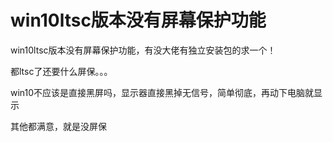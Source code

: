 # win10ltsc版本没有屏幕保护功能


win10ltsc版本没有屏幕保护功能，有没大佬有独立安装包的求一个！

都ltsc了还要什么屏保。。。<img id="aimg_qDv22" onclick="zoom(this, this.src, 0, 0, 0)" class="zoom" src="https://cdn.jsdelivr.net/gh/hishis/forum-master/public/images/patch.gif" onmouseover="img_onmouseoverfunc(this)" onload="thumbImg(this)" border="0" alt="" />

win10不应该是直接黑屏吗，显示器直接黑掉无信号，简单彻底，再动下电脑就显示<img src="static/image/smiley/default/lol.gif" smilieid="12" border="0" alt="" /><img id="aimg_aFlOU" onclick="zoom(this, this.src, 0, 0, 0)" class="zoom" src="https://cdn.jsdelivr.net/gh/hishis/forum-master/public/images/patch.gif" onmouseover="img_onmouseoverfunc(this)" onload="thumbImg(this)" border="0" alt="" />

其他都满意，就是没屏保
